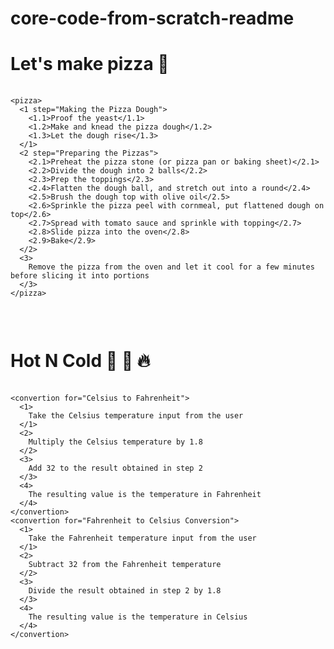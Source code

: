# core-code-from-scratch-readme

<h1>Let's make pizza 🍕</h1>
<pre>
  <code>
&lt;pizza&gt;
  &lt;1 step="Making the Pizza Dough"&gt;
    &lt;1.1&gt;Proof the yeast&lt;/1.1&gt;
    &lt;1.2&gt;Make and knead the pizza dough&lt;/1.2&gt;
    &lt;1.3&gt;Let the dough rise&lt;/1.3&gt;       
  &lt;/1&gt;
  &lt;2 step="Preparing the Pizzas"&gt;
    &lt;2.1&gt;Preheat the pizza stone (or pizza pan or baking sheet)&lt;/2.1&gt;
    &lt;2.2&gt;Divide the dough into 2 balls&lt;/2.2&gt;
    &lt;2.3&gt;Prep the toppings&lt;/2.3&gt;
    &lt;2.4&gt;Flatten the dough ball, and stretch out into a round&lt;/2.4&gt;
    &lt;2.5&gt;Brush the dough top with olive oil&lt;/2.5&gt;
    &lt;2.6&gt;Sprinkle the pizza peel with cornmeal, put flattened dough on top&lt;/2.6&gt;
    &lt;2.7&gt;Spread with tomato sauce and sprinkle with topping&lt;/2.7&gt;
    &lt;2.8&gt;Slide pizza into the oven&lt;/2.8&gt;
    &lt;2.9&gt;Bake&lt;/2.9&gt;
  &lt;/2&gt;
  &lt;3&gt;
    Remove the pizza from the oven and let it cool for a few minutes before slicing it into portions
  &lt;/3&gt;
&lt;/pizza&gt;
  </code>
</pre>

<br>

<h1>Hot N Cold 🤒 🧊 🔥</h1>
<pre>
  <code>
&lt;convertion for="Celsius to Fahrenheit"&gt;
  &lt;1&gt;
    Take the Celsius temperature input from the user      
  &lt;/1&gt;
  &lt;2&gt;
    Multiply the Celsius temperature by 1.8
  &lt;/2&gt;
  &lt;3&gt;
    Add 32 to the result obtained in step 2
  &lt;/3&gt;
  &lt;4&gt;
    The resulting value is the temperature in Fahrenheit
  &lt;/4&gt;
&lt;/convertion&gt;
&lt;convertion for="Fahrenheit to Celsius Conversion"&gt;
  &lt;1&gt;
    Take the Fahrenheit temperature input from the user     
  &lt;/1&gt;
  &lt;2&gt;
    Subtract 32 from the Fahrenheit temperature
  &lt;/2&gt;
  &lt;3&gt;
    Divide the result obtained in step 2 by 1.8
  &lt;/3&gt;
  &lt;4&gt;
    The resulting value is the temperature in Celsius
  &lt;/4&gt;
&lt;/convertion&gt;
  </code>
</pre>
